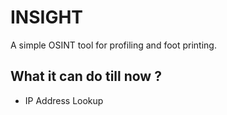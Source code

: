 # INSIGHT
A simple OSINT tool for profiling and foot printing.


## What it can do till now ?
* IP Address Lookup
